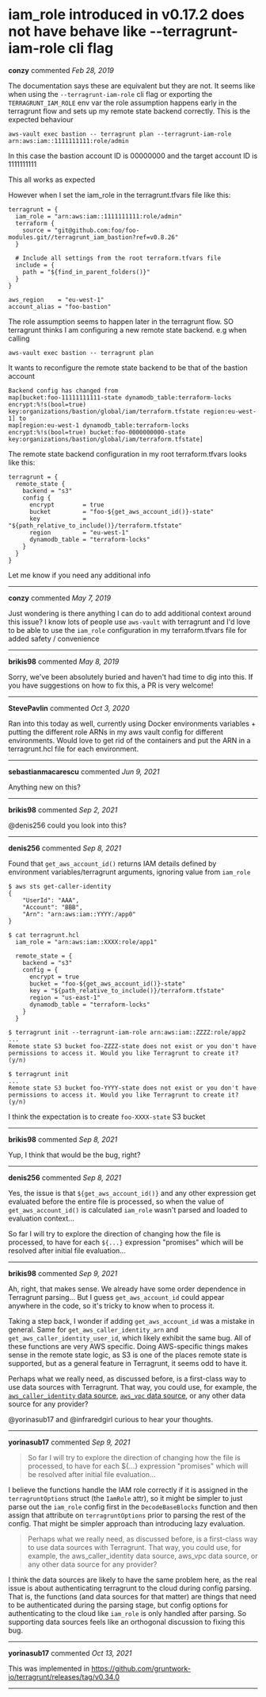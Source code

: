 # iam_role introduced in v0.17.2 does not have behave like --terragrunt-iam-role cli flag

**conzy** commented *Feb 28, 2019*

The documentation says these are equivalent but they are not. It seems like when using the `--terragrunt-iam-role` cli flag or exporting the `TERRAGRUNT_IAM_ROLE` env var the role assumption happens early in the terragrunt flow and sets up my remote state backend correctly. This is the expected behaviour

`aws-vault exec bastion -- terragrunt plan --terragrunt-iam-role arn:aws:iam::1111111111:role/admin`

In this case the bastion account ID is 00000000 and the target account ID is 1111111111

This all works as expected

However when I set the iam_role in the terragrunt.tfvars file like this:

```
terragrunt = {
  iam_role = "arn:aws:iam::1111111111:role/admin"
  terraform {
    source = "git@github.com:foo/foo-modules.git//terragrunt_iam_bastion?ref=v0.8.26"
  }

  # Include all settings from the root terraform.tfvars file
  include = {
    path = "${find_in_parent_folders()}"
  }
}

aws_region    = "eu-west-1"
account_alias = "foo-bastion"
```

The role assumption seems to happen later in the terragrunt flow. SO terragrunt thinks I am configuring a new remote state backend. e.g when calling

`aws-vault exec bastion -- terragrunt plan`

It wants to reconfigure the remote state backend to be that of the bastion account

```
Backend config has changed from 
map[bucket:foo-11111111111-state dynamodb_table:terraform-locks encrypt:%!s(bool=true) key:organizations/bastion/global/iam/terraform.tfstate region:eu-west-1] to 
map[region:eu-west-1 dynamodb_table:terraform-locks encrypt:%!s(bool=true) bucket:foo-0000000000-state key:organizations/bastion/global/iam/terraform.tfstate]
```

The remote state backend configuration in my root terraform.tfvars looks like this:

```
terragrunt = {
  remote_state {
    backend = "s3"
    config {
      encrypt        = true
      bucket         = "foo-${get_aws_account_id()}-state"
      key            = "${path_relative_to_include()}/terraform.tfstate"
      region         = "eu-west-1"
      dynamodb_table = "terraform-locks"
    }
  }
}
```

Let me know if you need any additional info
<br />
***


**conzy** commented *May 7, 2019*

Just wondering is there anything I can do to add additional context around this issue? I know lots of people use `aws-vault` with terragrunt and I'd love to be able to use the `iam_role` configuration in my terraform.tfvars file for added safety / convenience 
***

**brikis98** commented *May 8, 2019*

Sorry, we've been absolutely buried and haven't had time to dig into this. If you have suggestions on how to fix this, a PR is very welcome!
***

**StevePavlin** commented *Oct 3, 2020*

Ran into this today as well, currently using Docker environments variables + putting the different role ARNs in my aws vault config for different environments. Would love to get rid of the containers and put the ARN in a terragrunt.hcl file for each environment.
***

**sebastianmacarescu** commented *Jun 9, 2021*

Anything new on this?
***

**brikis98** commented *Sep 2, 2021*

@denis256 could you look into this?
***

**denis256** commented *Sep 8, 2021*

Found that  `get_aws_account_id()` returns IAM details defined by environment variables/terragrunt arguments, ignoring value from `iam_role`

```
$ aws sts get-caller-identity
{
    "UserId": "AAA",
    "Account": "BBB",
    "Arn": "arn:aws:iam::YYYY:/app0"
}

$ cat terragrunt.hcl
  iam_role = "arn:aws:iam::XXXX:role/app1"

  remote_state = {
    backend = "s3"
    config = {
      encrypt = true
      bucket = "foo-${get_aws_account_id()}-state"
      key = "${path_relative_to_include()}/terraform.tfstate"
      region = "us-east-1"
      dynamodb_table = "terraform-locks"
    }
  }

$ terragrunt init --terragrunt-iam-role arn:aws:iam::ZZZZ:role/app2 
...
Remote state S3 bucket foo-ZZZZ-state does not exist or you don't have permissions to access it. Would you like Terragrunt to create it? (y/n) 

$ terragrunt init 
...
Remote state S3 bucket foo-YYYY-state does not exist or you don't have permissions to access it. Would you like Terragrunt to create it? (y/n) 
```

I think the expectation is to create `foo-XXXX-state` S3 bucket
***

**brikis98** commented *Sep 8, 2021*

Yup, I think that would be the bug, right?
***

**denis256** commented *Sep 8, 2021*

Yes, the issue is that `${get_aws_account_id()}` and any other expression get evaluated before the entire file is processed, so when the value of `get_aws_account_id()` is calculated `iam_role` wasn't parsed and loaded to evaluation context...

So far I will try to explore the direction of changing how the file is processed, to have for each `${...}` expression "promises" which will be resolved after initial file evaluation...

***

**brikis98** commented *Sep 9, 2021*

Ah, right, that makes sense. We already have some order dependence in Terragrunt parsing... But I guess `get_aws_account_id` could appear anywhere in the code, so it's tricky to know when to process it. 

Taking a step back, I wonder if adding `get_aws_account_id` was a mistake in general. Same for `get_aws_caller_identity_arn` and `get_aws_caller_identity_user_id`, which likely exhibit the same bug. All of these functions are very AWS specific. Doing AWS-specific things makes sense in the remote state logic, as S3 is one of the places remote state is supported, but as a general feature in Terragrunt, it seems odd to have it. 

Perhaps what we really need, as discussed before, is a first-class way to use data sources with Terragrunt. That way, you could use, for example, the [`aws_caller_identity` data source](https://registry.terraform.io/providers/hashicorp/aws/latest/docs/data-sources/caller_identity), [`aws_vpc` data source](https://registry.terraform.io/providers/hashicorp/aws/latest/docs/data-sources/vpc), or any other data source for any provider? 

@yorinasub17 and @infraredgirl curious to hear your thoughts.
***

**yorinasub17** commented *Sep 9, 2021*

> So far I will try to explore the direction of changing how the file is processed, to have for each ${...} expression "promises" which will be resolved after initial file evaluation...

I believe the functions handle the IAM role correctly if it is assigned in the `terragruntOptions` struct (the `IamRole` attr), so it might be simpler to just parse out the `iam_role` config first in the `DecodeBaseBlocks` function and then assign that attribute on `terragruntOptions` prior to parsing the rest of the config. That might be simpler approach than introducing lazy evaluation.

> Perhaps what we really need, as discussed before, is a first-class way to use data sources with Terragrunt. That way, you could use, for example, the aws_caller_identity data source, aws_vpc data source, or any other data source for any provider?

I think the data sources are likely to have the same problem here, as the real issue is about authenticating terragrunt to the cloud during config parsing. That is, the functions (and data sources for that matter) are things that need to be authenticated during the parsing stage, but config options for authenticating to the cloud like `iam_role` is only handled after parsing. So supporting data sources feels like an orthogonal discussion to fixing this bug.
***

**yorinasub17** commented *Oct 13, 2021*

This was implemented in https://github.com/gruntwork-io/terragrunt/releases/tag/v0.34.0
***

